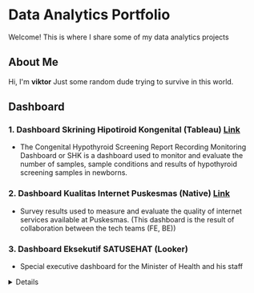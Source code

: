 # Data Analytics Portfolio

Welcome! This is where I share some of my data analytics projects

## About Me

Hi, I'm **viktor** Just some random dude trying to survive in this world.

## Dashboard
### 1. Dashboard Skrining Hipotiroid Kongenital (Tableau) **[Link](https://satusehat.kemkes.go.id/data/dashboard/356410b6-2335-4d54-9099-aa16a51498e1)**
- The Congenital Hypothyroid Screening Report Recording Monitoring Dashboard or SHK is a dashboard used to monitor and evaluate the number of samples, sample conditions and results of hypothyroid screening samples in newborns.
### 2. Dashboard Kualitas Internet Puskesmas (Native) **[Link](https://satusehat.kemkes.go.id/data/dashboard/2698b2e4-ec08-471f-aa71-ff3d05927600)**
- Survey results used to measure and evaluate the quality of internet services available at Puskesmas. (This dashboard is the result of collaboration between the tech teams (FE, BE))
### 3. Dashboard Eksekutif SATUSEHAT (Looker)
- Special executive dashboard for the Minister of Health and his staff
<details>
![WhatsApp Image 2025-03-11 at 14 01 09_54eea825](https://github.com/user-attachments/assets/b694214c-841d-4621-88da-c13862d7132e)
<details/>






## Contact
If you have any questions or feedback, feel free to reach out! You can email me at **tortorr8@gmail.com** or connect with me on **[LinkedIn](https://www.linkedin.com/in/viktorwibowo/)**.

---
*Thanks for stopping by my Data Analytics Portfolio!* 🚀
